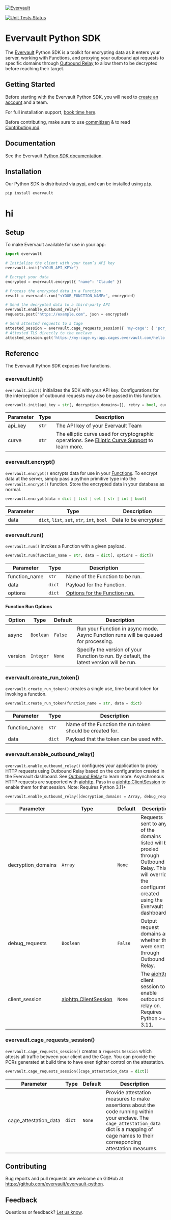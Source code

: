 [![Evervault](https://evervault.com/evervault.svg)](https://evervault.com/)

[![Unit Tests Status](https://github.com/evervault/evervault-python/workflows/evervault-unit-tests/badge.svg)](https://github.com/evervault/evervault-python/actions?query=workflow%3Aevervault-unit-tests)

# Evervault Python SDK

The [Evervault](https://evervault.com) Python SDK is a toolkit for encrypting data as it enters your server, working with Functions, and proxying your outbound api requests to specific domains through [Outbound Relay](https://docs.evervault.com/concepts/relay/outbound-interception) to allow them to be decrypted before reaching their target.

## Getting Started

Before starting with the Evervault Python SDK, you will need to [create an account](https://app.evervault.com/register) and a team.

For full installation support, [book time here](https://calendly.com/evervault/support).

Before contributing, make sure to use [commitizen](https://github.com/commitizen/cz-cli) & to read [Contributing.md](./CONTRIBUTING.md).

## Documentation

See the Evervault [Python SDK documentation](https://docs.evervault.com/sdk/python).

## Installation

Our Python SDK is distributed via [pypi](https://pypi.org/project/evervault/), and can be installed using `pip`.

```sh
pip install evervault
```
# hi
## Setup

To make Evervault available for use in your app:

```python
import evervault

# Initialize the client with your team’s API key
evervault.init("<YOUR_API_KEY>")

# Encrypt your data
encrypted = evervault.encrypt({ "name": "Claude" })

# Process the encrypted data in a Function
result = evervault.run("<YOUR_FUNCTION_NAME>", encrypted)

# Send the decrypted data to a third-party API
evervault.enable_outbound_relay()
requests.post("https://example.com", json = encrypted)

# Send attested requests to a Cage
attested_session = evervault.cage_requests_session({ 'my-cage': { 'pcr_8': '...' } })
# Attested TLS directly to the enclave
attested_session.get('https://my-cage.my-app.cages.evervault.com/hello')
```

## Reference

The Evervault Python SDK exposes five functions.

### evervault.init()

`evervault.init()` initializes the SDK with your API key. Configurations for the interception of outbound requests may also be passed in this function.

```python
evervault.init(api_key = str[, decryption_domains=[], retry = bool, curve = str])
```

| Parameter | Type  | Description                                                                                                                                                    |
| --------- | ----- | -------------------------------------------------------------------------------------------------------------------------------------------------------------- |
| api_key   | `str` | The API key of your Evervault Team                                                                                                                             |
| curve     | `str` | The elliptic curve used for cryptographic operations. See [Elliptic Curve Support](https://docs.evervault.com/reference/elliptic-curve-support) to learn more. |

### evervault.encrypt()

`evervault.encrypt()` encrypts data for use in your [Functions](https://docs.evervault.com/tutorial). To encrypt data at the server, simply pass a python primitive type into the `evervault.encrypt()` function. Store the encrypted data in your database as normal.

```python
evervault.encrypt(data = dict | list | set | str | int | bool)
```

| Parameter | Type                                        | Description          |
| --------- | ------------------------------------------- | -------------------- |
| data      | `dict`, `list`, `set`, `str`, `int`, `bool` | Data to be encrypted |

### evervault.run()

`evervault.run()` invokes a Function with a given payload.

```python
evervault.run(function_name = str, data = dict[, options = dict])
```

| Parameter     | Type   | Description                                            |
| ------------- | ------ | ------------------------------------------------------ |
| function_name | `str`  | Name of the Function to be run.                        |
| data          | `dict` | Payload for the Function.                              |
| options       | `dict` | [Options for the Function run.](#Function-Run-Options) |

#### Function Run Options

| Option  | Type      | Default | Description                                                                              |
| ------- | --------- | ------- | ---------------------------------------------------------------------------------------- |
| async   | `Boolean` | `False` | Run your Function in async mode. Async Function runs will be queued for processing.      |
| version | `Integer` | `None`  | Specify the version of your Function to run. By default, the latest version will be run. |

### evervault.create_run_token()

`evervault.create_run_token()` creates a single use, time bound token for invoking a function.

```python
evervault.create_run_token(function_name = str, data = dict)
```

| Parameter     | Type   | Description                                               |
| ------------- | ------ | --------------------------------------------------------- |
| function_name | `str`  | Name of the Function the run token should be created for. |
| data          | `dict` | Payload that the token can be used with.                  |

### evervault.enable_outbound_relay()

`evervault.enable_outbound_relay()` configures your application to proxy HTTP requests using Outbound Relay based on the configuration created in the Evervault dashboard. See [Outbound Relay](https://docs.evervault.com/concepts/outbound-relay/overview) to learn more.
Asynchronous HTTP requests are supported with [aiohttp](https://docs.aiohttp.org/). Pass in a [aiohttp.ClientSession](https://docs.aiohttp.org/en/stable/client_reference.html) to enable them for that session. Note: Requires Python 3.11+

```python
evervault.enable_outbound_relay([decryption_domains = Array, debug_requests = Boolean])
```

| Parameter          | Type                                                                              | Default | Description                                                                                                                                                    |
| ------------------ | --------------------------------------------------------------------------------- | ------- | -------------------------------------------------------------------------------------------------------------------------------------------------------------- |
| decryption_domains | `Array`                                                                           | `None`  | Requests sent to any of the domains listed will be proxied through Outbound Relay. This will override the configuration created using the Evervault dashboard. |
| debug_requests     | `Boolean`                                                                         | `False` | Output request domains and whether they were sent through Outbound Relay.                                                                                      |
| client_session     | [aiohttp.ClientSession](https://docs.aiohttp.org/en/stable/client_reference.html) | `None`  | The [aiohttp](https://docs.aiohttp.org/) client session to enable outbound relay on. Requires Python >= 3.11.                                                  |

### evervault.cage_requests_session()

`evervault.cage_requests_session()` creates a `requests` `Session` which attests all traffic between your client and the Cage. You can provide the PCRs generated at build time to have even tighter control on the attestation.

```python
evervault.cage_requests_session([cage_attestation_data = dict])
```

| Parameter             | Type   | Default | Description                                                                                                                                                                                          |
| --------------------- | ------ | ------- | ---------------------------------------------------------------------------------------------------------------------------------------------------------------------------------------------------- |
| cage_attestation_data | `dict` | `None`  | Provide attestation measures to make assertions about the code running within your enclave. The `cage_attestation_data` dict is a mapping of cage names to their corresponding attestation measures. |

## Contributing

Bug reports and pull requests are welcome on GitHub at https://github.com/evervault/evervault-python.

## Feedback

Questions or feedback? [Let us know](mailto:support@evervault.com).
